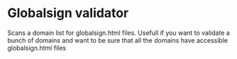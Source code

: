 Globalsign validator
====================

Scans a domain list for globalsign.html files. Usefull if you want to validate a bunch of domains and want to be sure that all the domains have accessible globalsign.html files
